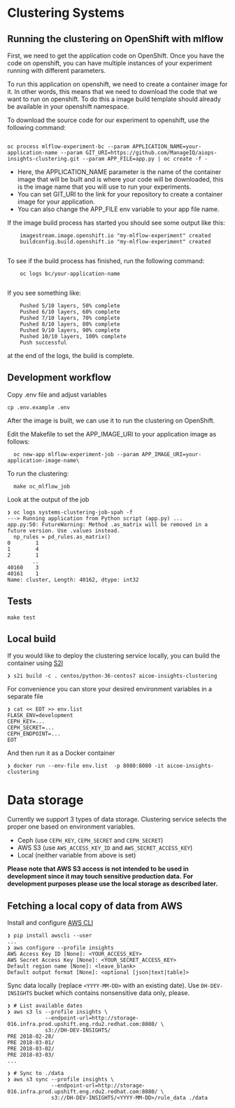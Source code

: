 # Clustering Systems

## Running the clustering on OpenShift with mlflow
First, we need to get the application code on OpenShift. Once you have the code on openshift, you can have multiple instances of your experiment running with different parameters.

To run this application on openshift, we need to create a container image for it. In other words, this means that we need to download the code that we want to run on openshift. To do this a image build template should already be available in your openshift namespace.

To download the source code for our experiment to openshift, use the following command:
```

oc process mlflow-experiment-bc --param APPLICATION_NAME=your-application-name --param GIT_URI=https://github.com/ManageIQ/aiops-insights-clustering.git --param APP_FILE=app.py | oc create -f -

```
- Here, the APPLICATION_NAME parameter is the name of the container image that will be built and is where your code will be downloaded, this is the image name that you will use to run your experiments.
- You can set GIT_URI to the link for your repository to create a container image for your application.
- You can also change the APP_FILE env variable to your app file name.
 
If the image build process has started you should see some output like this:

```
    imagestream.image.openshift.io "my-mlflow-experiment" created
    buildconfig.build.openshift.io "my-mlflow-experiment" created
    
```

To see if the build process has finished, run the following command:
```
    oc logs bc/your-application-name
    
```
If you see something like:
```
    Pushed 5/10 layers, 50% complete
    Pushed 6/10 layers, 60% complete
    Pushed 7/10 layers, 70% complete
    Pushed 8/10 layers, 80% complete
    Pushed 9/10 layers, 90% complete
    Pushed 10/10 layers, 100% complete
    Push successful
```
at the end of the logs, the build is complete.

## Development workflow

Copy .env file and adjust variables

```
cp .env.example .env
```

After the image is built, we can use it to run the clustering on OpenShift.

Edit the Makefile to set the APP_IMAGE_URI to your application image as follows:

```
  oc new-app mlflow-experiment-job --param APP_IMAGE_URI=your-application-image-name\
```

To run the clustering:
```
  make oc_mlflow_job
```

Look at the output of the job

```
❯ oc logs systems-clustering-job-spah -f
---> Running application from Python script (app.py) ...
app.py:50: FutureWarning: Method .as_matrix will be removed in a future version. Use .values instead.
  np_rules = pd_rules.as_matrix()
0        1
1        4
2        1
        ..
40160    3
40161    1
Name: cluster, Length: 40162, dtype: int32
```

## Tests

```
make test
```

## Local build

If you would like to deploy the clustering service locally, you can build the container using [S2I](https://github.com/openshift/source-to-image)

```
❯ s2i build -c . centos/python-36-centos7 aicoe-insights-clustering
```

For convenience you can store your desired environment variables in a separate file

```
❯ cat << EOT >> env.list
FLASK_ENV=development
CEPH_KEY=...
CEPH_SECRET=...
CEPH_ENDPOINT=...
EOT
```

And then run it as a Docker container

```
❯ docker run --env-file env.list  -p 8080:8080 -it aicoe-insights-clustering
```

# Data storage

Currently we support 3 types of data storage. Clustering service selects the proper one based on environment variables.

- Ceph (use `CEPH_KEY`, `CEPH_SECRET` and `CEPH_SECRET`)
- AWS S3 (use `AWS_ACCESS_KEY_ID` and `AWS_SECRET_ACCESS_KEY`)
- Local (neither variable from above is set)


**Please note that AWS S3 access is not intended to be used in development since it may touch sensitive production data.**
**For development purposes please use the local storage as described later.**


## Fetching a local copy of data from AWS

Install and configure [AWS CLI](https://docs.aws.amazon.com/cli/latest/userguide/cli-chap-welcome.html)

```
❯ pip install awscli --user
...
❯ aws configure --profile insights
AWS Access Key ID [None]: <YOUR_ACCESS_KEY>
AWS Secret Access Key [None]: <YOUR_SECRET_ACCESS_KEY>
Default region name [None]: <leave_blank>
Default output format [None]: <optional [json|text|table]>
```

Sync data locally (replace `<YYYY-MM-DD>` with an existing date). Use `DH-DEV-INSIGHTS` bucket which contains nonsensitive data only, please.

```
❯ # List available dates
❯ aws s3 ls --profile insights \
            --endpoint-url=http://storage-016.infra.prod.upshift.eng.rdu2.redhat.com:8080/ \
            s3://DH-DEV-INSIGHTS/
PRE 2018-02-28/
PRE 2018-03-01/
PRE 2018-03-02/
PRE 2018-03-03/
...

❯ # Sync to ./data
❯ aws s3 sync --profile insights \
              --endpoint-url=http://storage-016.infra.prod.upshift.eng.rdu2.redhat.com:8080/ \
              s3://DH-DEV-INSIGHTS/<YYYY-MM-DD>/rule_data ./data
```
